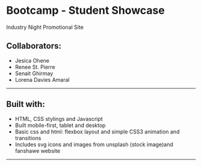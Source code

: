 <h1>Bootcamp - Student Showcase</h1>
Industry Night Promotional Site

<h2>Collaborators:</h2>
<ul>
<li>Jesica Ohene</li>
<li>Renee St. Pierre</li>
<li>Senait Ghirmay</li>
<li>Lorena Davies Amaral</li>
</ul>

-----------------------------------------------------------
<h2>Built with:</h2>
<ul>
<li>HTML, CSS stylings and Javascript</li>
<li>Built mobile-first, tablet and desktop</li>
<li>Basic css and html: flexbox layout and simple CSS3 animation and transitions</li>
<li>Includes svg icons and images from unsplash (stock image)and fanshawe website</li>
</ul>

-----------------------------------------------------------
